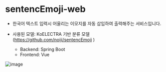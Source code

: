 # sentencEmoji-web
- 한국어 텍스트 입력시 어울리는 이모지를 자동 삽입하여 출력해주는 서비스입니다.
- 사용된 모델: KoELECTRA 기반 분류 모델 (https://github.com/noiji/sentencEmoji )

  - Backend: Spring Boot
  - Frontend: Vue

![image](https://user-images.githubusercontent.com/52301388/153803255-59cab978-8142-4b94-b5af-624e241d2879.png)
